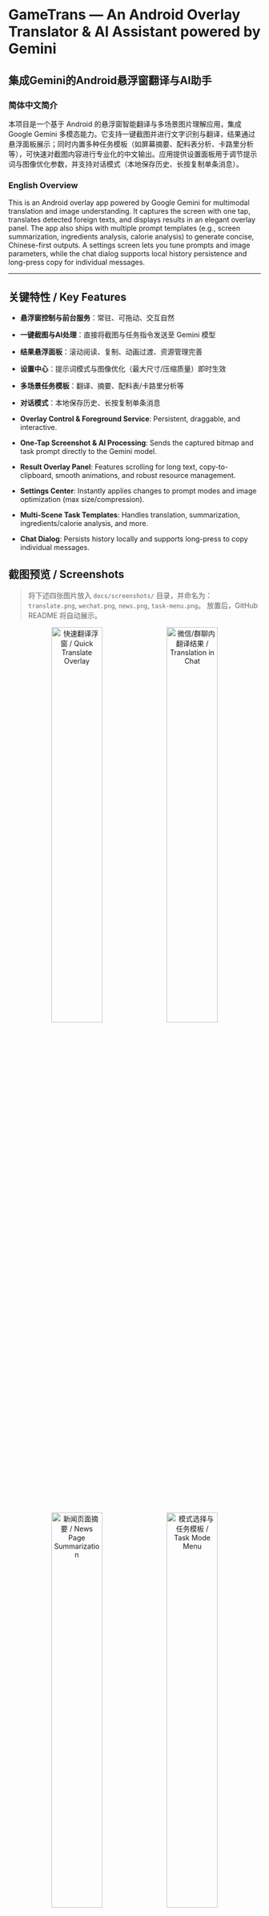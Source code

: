 # GameTrans — An Android Overlay Translator & AI Assistant powered by Gemini
## 集成Gemini的Android悬浮窗翻译与AI助手

### 简体中文简介
本项目是一个基于 Android 的悬浮窗智能翻译与多场景图片理解应用，集成 Google Gemini 多模态能力。它支持一键截图并进行文字识别与翻译，结果通过悬浮面板展示；同时内置多种任务模板（如屏幕摘要、配料表分析、卡路里分析等），可快速对截图内容进行专业化的中文输出。应用提供设置面板用于调节提示词与图像优化参数，并支持对话模式（本地保存历史、长按复制单条消息）。

### English Overview
This is an Android overlay app powered by Google Gemini for multimodal translation and image understanding. It captures the screen with one tap, translates detected foreign texts, and displays results in an elegant overlay panel. The app also ships with multiple prompt templates (e.g., screen summarization, ingredients analysis, calorie analysis) to generate concise, Chinese-first outputs. A settings screen lets you tune prompts and image parameters, while the chat dialog supports local history persistence and long-press copy for individual messages.

---

## 关键特性 / Key Features
- **悬浮窗控制与前台服务**：常驻、可拖动、交互自然
- **一键截图与AI处理**：直接将截图与任务指令发送至 Gemini 模型
- **结果悬浮面板**：滚动阅读、复制、动画过渡、资源管理完善
- **设置中心**：提示词模式与图像优化（最大尺寸/压缩质量）即时生效
- **多场景任务模板**：翻译、摘要、配料表/卡路里分析等
- **对话模式**：本地保存历史、长按复制单条消息

- **Overlay Control & Foreground Service**: Persistent, draggable, and interactive.
- **One-Tap Screenshot & AI Processing**: Sends the captured bitmap and task prompt directly to the Gemini model.
- **Result Overlay Panel**: Features scrolling for long text, copy-to-clipboard, smooth animations, and robust resource management.
- **Settings Center**: Instantly applies changes to prompt modes and image optimization (max size/compression).
- **Multi-Scene Task Templates**: Handles translation, summarization, ingredients/calorie analysis, and more.
- **Chat Dialog**: Persists history locally and supports long-press to copy individual messages.

## 截图预览 / Screenshots
> 将下述四张图片放入 `docs/screenshots/` 目录，并命名为：
> `translate.png`, `wechat.png`, `news.png`, `task-menu.png`。
> 放置后，GitHub README 将自动展示。

<p align="center">
  <img src="docs/screenshots/translate.png" alt="快速翻译浮窗 / Quick Translate Overlay" width="45%" />
  <img src="docs/screenshots/wechat.png" alt="微信/群聊内翻译结果 / Translation in Chat" width="45%" />
</p>
<p align="center">
  <img src="docs/screenshots/news.png" alt="新闻页面摘要 / News Page Summarization" width="45%" />
  <img src="docs/screenshots/task-menu.png" alt="模式选择与任务模板 / Task Mode Menu" width="45%" />
</p>

---

## 主要使用场景 / Primary Use Cases

- **屏幕翻译 / Screen Translation**
  - 看新闻、玩游戏等场景时，对屏幕上的外语文本进行一键截图识别与翻译，结果通过悬浮窗即时展示。

- **基于屏幕内容的自定义提示词 / Custom Prompts from Screen Content**
  - 将当前屏幕截图与自定义中文/英文提示词一并发送至 Gemini，生成面向任务的输出（如要点摘要、专有名词解释、学习/攻略指引等）。
  - 可在设置中切换内置模板或输入自定义提示词；针对手机界面/游戏画面优化，输出以中文为先、简明清晰。

---

## 快速开始 / Quick Start
1.  在 Android Studio 中打开项目 (需要 Android 7.0+)。
2.  在 `local.properties` 文件中配置你的 API 密钥: `GEMINI_API_KEY=your_key`。
3.  同步、构建并在设备上运行。
4.  授予悬浮窗和屏幕捕获权限。
5.  点击悬浮窗按钮进行截图和处理；可在设置中切换不同的AI任务。
6.  使用对话窗口提问；历史记录会自动保存，长按消息可复制。

1.  Open the project in Android Studio (requires Android 7.0+).
2.  Configure your API key in the `local.properties` file: `GEMINI_API_KEY=your_key`.
3.  Sync, build, and run on a device.
4.  Grant the overlay and screen capture permissions.
5.  Tap the floating button to capture and process the screen; you can switch AI tasks in the Settings.
6.  Use the chat dialog for questions; history is saved automatically, and you can long-press a message to copy it.

---

## 开发日志摘要 / Development Log Summary

### Task 1: 悬浮窗 / Floating Window
-   **✅ 状态: 完成** / **Status: Complete**
-   **特性**: 权限处理 (`SYSTEM_ALERT_WINDOW`, `FOREGROUND_SERVICE`), 用于生命周期管理的前台服务 (`FloatingWindowService`), 以及使用 Jetpack Compose 构建的可拖动 UI。
-   **Features**: Permission handling, a foreground service (`FloatingWindowService`) for lifecycle management, and a draggable UI built with Jetpack Compose.

### Task 2: 屏幕截图 / Screen Capture
-   **✅ 状态: 完成** / **Status: Complete**
-   **特性**: 增强的权限管理 (`FOREGROUND_SERVICE_MEDIA_PROJECTION`), 使用 MediaProjection API 的 `ScreenCaptureManager`, 并与悬浮窗集成以触发截图。
-   **Features**: Enhanced permission management, a `ScreenCaptureManager` using the MediaProjection API, and integration with the floating window to trigger captures.

### Task 3: Gemini API 集成 / Gemini API Integration
-   **✅ 状态: 完成** / **Status: Complete**
-   **特性**: 用于处理图像翻译的 `GeminiApiManager`, 通过 `local.properties` 和 `BuildConfig` 进行的安全API密钥管理, 以及截图后触发的完整翻译流程。
-   **Features**: A `GeminiApiManager` for image translation, secure API key management via `local.properties` and `BuildConfig`, and a complete translation pipeline triggered after a screenshot.

### Tasks 4 & 5: 结果面板UI / Result Panel UI
-   **✅ 状态: 完成** / **Status: Complete**
-   **特性**: 采用 Material Design 3 风格的 `TranslationResultPanel` 组件，支持动画和长文本滚动。`TranslationPanelManager` 处理其生命周期和拖动手势。
-   **Features**: A `TranslationResultPanel` component with Material Design 3 styling, animations, and scrolling for long text. A `TranslationPanelManager` handles its lifecycle and drag gestures.

### Task 6: 设置界面 / Settings Screen
-   **✅ 状态: 完成** / **Status: Complete**
-   **特性**: 用于配置提示词模式 (优化、详细、自定义) 和图像参数 (最大尺寸、压缩质量) 的设置UI。`SettingsManager` 使用 `SharedPreferences` 持久化这些选项。
-   **Features**: A settings UI to configure prompt modes (Optimized, Detailed, Custom) and image parameters (max size, compression quality). A `SettingsManager` persists these choices using `SharedPreferences`.

### 优化与解决方案 / Optimizations & Solutions
-   **智能截图过滤**: 截图前自动隐藏翻译面板，避免其出现在截图中。
-   **质量改进**: 提高了默认图像尺寸和压缩质量以改善文本识别效果，并优化了提示词以提高准确性。
-   **问题排查**: 如果翻译不完整，用户可以切换到“详细模式”或在设置中提高图像质量。
-   **Smart Filtering**: The translation panel is now hidden before capturing the screen to prevent it from appearing in the screenshot.
-   **Quality Improvements**: Default image size and compression quality have been increased to improve text recognition, and prompts have been refined for better accuracy.
-   **Troubleshooting**: If translations are incomplete, users can switch to "Detailed Mode" or increase image quality settings.

---

## 多场景AI任务模板 / Multi-Scene AI Task Templates
`SettingsManager` 提供了多种内置提示词模板，可通过 `buildPrompt(task: AiTask)` 访问。

`SettingsManager` provides a variety of built-in prompt templates for different tasks, accessible via `buildPrompt(task: AiTask)`.

### 支持的任务类型 / Supported Task Types
-   **翻译 / Translation**
    -   `TRANSLATE_OPTIMIZED`: 快速翻译，速度优先 (Fast translation, prioritizing speed).
    -   `TRANSLATE_DETAILED`: 高精度翻译 (High-accuracy translation).
-   **内容创作与摘要 / Content Creation & Summarization**
    -   `SUMMARIZE_SCREEN`: 将屏幕内容总结为中文要点 (Summarizes the screen content into key points in Chinese).
    -   `REPHRASE_TO_CN`: 润色图片中的中文文本 (Polishes Chinese text from the image).
    -   `TLDR_KEYPOINTS`: 提取3-5个超简要点 (Extracts 3-5 ultra-concise key points).
-   **专业领域分析 / Domain-Specific Analysis**
    -   `ANALYZE_MEDICAL_IMAGE`: 医疗影像初步分析 (Preliminary analysis of medical images).
    -   `ANALYZE_CHART`: 解读图表，识别趋势与洞察 (Interprets charts to identify trends and insights).
    -   `INGREDIENTS_ANALYSIS`: 分析配料表并标记潜在有害物质 (Analyzes ingredient lists and flags potentially harmful substances).
    -   `CALORIE_ANALYSIS`: 从包装估算卡路里和营养信息 (Estimates calories and nutritional information from packaging).
    -   `IDENTIFY_PLANT_ANIMAL`: 识别动植物 (Identifies plants and animals).
    -   `IDENTIFY_DISH_AND_RECIPE`: 识别菜肴并提供示例食谱 (Identifies dishes and provides a sample recipe).

### 使用方式 / Usage
默认翻译流程不变。要使用特定任务提示词：
The default translation flow remains unchanged. To use a specific task prompt:
```kotlin
// 获取特定任务的提示词 / Get the prompt for a specific task
val settings = SettingsManager(context)
val prompt = settings.buildPrompt(AiTask.SUMMARIZE_SCREEN)

// 调用API时作为覆盖参数传入 / Pass it as an override when calling the API
val result = geminiApiManager.translateImage(bitmap, promptOverride = prompt)
```

### 设计原则与实践 / Design Principles
-   **统一入口**: 通过 `AiTask` 与 `buildPrompt(task)` 统一管理模板。
-   **低侵入**: 保留原有 `PromptMode` 与 `buildTranslationPrompt()` 以确保向后兼容。
-   **可扩展**: 新增场景仅需在 `AiTask` 与对应 `build...Prompt()` 中扩展。
-   **本地化**: 所有模板均以中文输出以优化体验。

-   **Unified Entry Point**: Manages all templates via `AiTask` and `buildPrompt(task)`.
-   **Low Intrusion**: Retains `PromptMode` and `buildTranslationPrompt()` for backward compatibility.
-   **Extensible**: Adding new scenarios only requires extending the `AiTask` enum and its corresponding `build...Prompt()` function.
-   **Localized**: All templates are designed to output in Chinese for the best user experience.

---

## 后期开发内容 / Roadmap

- **区域翻译 / Region-based Translation**
  - 在屏幕上框选一个或多个区域，进行更精确的 OCR 与翻译；支持缩放与质量优化，以适配游戏与长文档场景。

- **语音对话 / Voice Conversation (STT)**
  - 语音输入唤起对话窗口，实时语音识别（Speech-to-Text），并与模型进行多轮对话；适配免手动输入的使用场景。

- **TTS 朗读 / Text-to-Speech**
  - 对翻译结果、要点摘要等进行多语种 TTS 播报；提供语速、音色、音量等参数调节，便于边看边听。

- **Android 自动化研究 / Android Automation R&D**
  - 基于无障碍与自动化测试框架（如 UiAutomator/Espresso）探索自动点击、自动填表与流程驱动；结合 AI 指令生成操作脚本以提升可用性。

---

## 请我喝杯咖啡 / Buy Me a Coffee
如果这个项目对你有帮助，欢迎打赏一杯咖啡以支持后续开发与维护：

<p align="center">
  <img src="docs/donate/alipay.png" alt="支付宝打赏" width="45%" />
  <img src="docs/donate/wechat.png" alt="微信打赏" width="45%" />
</p>



